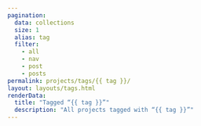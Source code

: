 ```yaml
---
pagination:
  data: collections
  size: 1
  alias: tag
  filter:
    - all
    - nav
    - post
    - posts
permalink: projects/tags/{{ tag }}/
layout: layouts/tags.html
renderData:
  title: "Tagged “{{ tag }}”"
  description: "All projects tagged with “{{ tag }}”"
---
```

